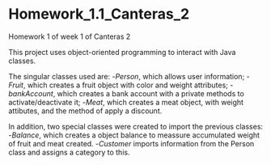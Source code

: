 # Homework_1.1_Canteras_2
Homework 1 of week 1 of Canteras 2

This project uses object-oriented programming to interact with Java classes.

The singular classes used are: 
-*Person*, which allows user information; 
-*Fruit*, which creates a fruit object with color and weight attributes; 
-*bankAccount*, which creates a bank account with a private methods to activate/deactivate it; 
-*Meat*, which creates a meat object, with weight attibutes, and the method of apply a discount.

In addition, two special classes were created to import the previous classes: 
-*Balance*, which creates a object balance to meassure accumulated weight of fruit and meat created. 
-*Customer* imports information from the Person class and assigns a category to this.
